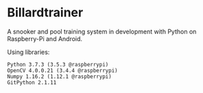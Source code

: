 # Billardtrainer
A snooker and pool training system in development with Python on Raspberry-Pi and Android.

Using libraries:  
```
Python 3.7.3 (3.5.3 @raspberrypi)
OpenCV 4.0.0.21 (3.4.4 @raspberrypi)
Numpy 1.16.2 (1.12.1 @raspberrypi)
GitPython 2.1.11
```
